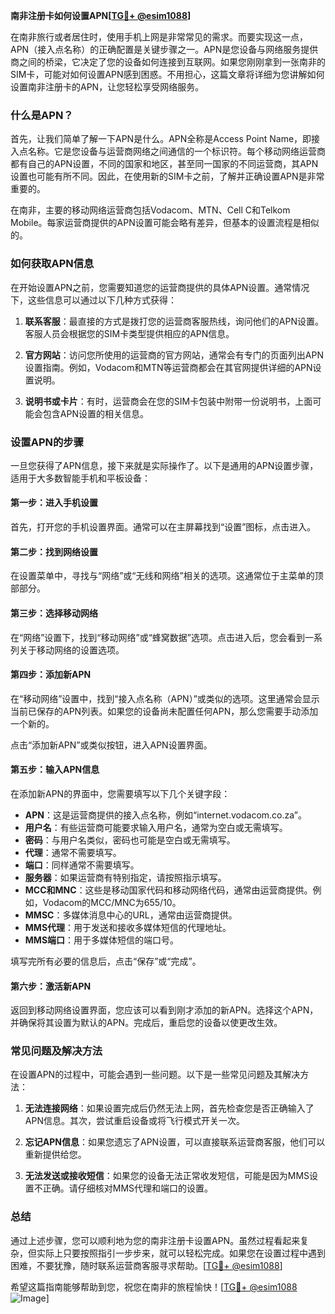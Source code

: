 **南非注册卡如何设置APN[[TG💪+ @esim1088](https://t.me/s/esim1088)]**

在南非旅行或者居住时，使用手机上网是非常常见的需求。而要实现这一点，APN（接入点名称）的正确配置是关键步骤之一。APN是您设备与网络服务提供商之间的桥梁，它决定了您的设备如何连接到互联网。如果您刚刚拿到一张南非的SIM卡，可能对如何设置APN感到困惑。不用担心，这篇文章将详细为您讲解如何设置南非注册卡的APN，让您轻松享受网络服务。

### 什么是APN？

首先，让我们简单了解一下APN是什么。APN全称是Access Point Name，即接入点名称。它是您设备与运营商网络之间通信的一个标识符。每个移动网络运营商都有自己的APN设置，不同的国家和地区，甚至同一国家的不同运营商，其APN设置也可能有所不同。因此，在使用新的SIM卡之前，了解并正确设置APN是非常重要的。

在南非，主要的移动网络运营商包括Vodacom、MTN、Cell C和Telkom Mobile。每家运营商提供的APN设置可能会略有差异，但基本的设置流程是相似的。

### 如何获取APN信息

在开始设置APN之前，您需要知道您的运营商提供的具体APN设置。通常情况下，这些信息可以通过以下几种方式获得：

1. **联系客服**：最直接的方式是拨打您的运营商客服热线，询问他们的APN设置。客服人员会根据您的SIM卡类型提供相应的APN信息。
   
2. **官方网站**：访问您所使用的运营商的官方网站，通常会有专门的页面列出APN设置指南。例如，Vodacom和MTN等运营商都会在其官网提供详细的APN设置说明。

3. **说明书或卡片**：有时，运营商会在您的SIM卡包装中附带一份说明书，上面可能会包含APN设置的相关信息。

### 设置APN的步骤

一旦您获得了APN信息，接下来就是实际操作了。以下是通用的APN设置步骤，适用于大多数智能手机和平板设备：

#### 第一步：进入手机设置

首先，打开您的手机设置界面。通常可以在主屏幕找到“设置”图标，点击进入。

#### 第二步：找到网络设置

在设置菜单中，寻找与“网络”或“无线和网络”相关的选项。这通常位于主菜单的顶部部分。

#### 第三步：选择移动网络

在“网络”设置下，找到“移动网络”或“蜂窝数据”选项。点击进入后，您会看到一系列关于移动网络的设置选项。

#### 第四步：添加新APN

在“移动网络”设置中，找到“接入点名称（APN）”或类似的选项。这里通常会显示当前已保存的APN列表。如果您的设备尚未配置任何APN，那么您需要手动添加一个新的。

点击“添加新APN”或类似按钮，进入APN设置界面。

#### 第五步：输入APN信息

在添加新APN的界面中，您需要填写以下几个关键字段：

- **APN**：这是运营商提供的接入点名称，例如“internet.vodacom.co.za”。
- **用户名**：有些运营商可能要求输入用户名，通常为空白或无需填写。
- **密码**：与用户名类似，密码也可能是空白或无需填写。
- **代理**：通常不需要填写。
- **端口**：同样通常不需要填写。
- **服务器**：如果运营商有特别指定，请按照指示填写。
- **MCC和MNC**：这些是移动国家代码和移动网络代码，通常由运营商提供。例如，Vodacom的MCC/MNC为655/10。
- **MMSC**：多媒体消息中心的URL，通常由运营商提供。
- **MMS代理**：用于发送和接收多媒体短信的代理地址。
- **MMS端口**：用于多媒体短信的端口号。

填写完所有必要的信息后，点击“保存”或“完成”。

#### 第六步：激活新APN

返回到移动网络设置界面，您应该可以看到刚才添加的新APN。选择这个APN，并确保将其设置为默认的APN。完成后，重启您的设备以使更改生效。

### 常见问题及解决方法

在设置APN的过程中，可能会遇到一些问题。以下是一些常见问题及其解决方法：

1. **无法连接网络**：如果设置完成后仍然无法上网，首先检查您是否正确输入了APN信息。其次，尝试重启设备或将飞行模式开关一次。

2. **忘记APN信息**：如果您遗忘了APN设置，可以直接联系运营商客服，他们可以重新提供给您。

3. **无法发送或接收短信**：如果您的设备无法正常收发短信，可能是因为MMS设置不正确。请仔细核对MMS代理和端口的设置。

### 总结

通过上述步骤，您可以顺利地为您的南非注册卡设置APN。虽然过程看起来复杂，但实际上只要按照指引一步步来，就可以轻松完成。如果您在设置过程中遇到困难，不要犹豫，随时联系运营商客服寻求帮助。[[TG💪+ @esim1088](https://t.me/s/esim1088)]

希望这篇指南能够帮助到您，祝您在南非的旅程愉快！[[TG💪+ @esim1088](https://t.me/s/esim1088) ![Image](https://i.postimg.cc/4NQfJmqS/Snipaste-2025-05-13-00-14-12.png)]